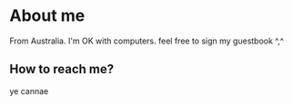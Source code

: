 # About me
From Australia. I'm OK with computers. feel free to sign my guestbook ^,^
## How to reach me?
ye cannae

<!--*Click [here](moreinfo/SOCIALS.md#my-socials) for my other socials.*-->


